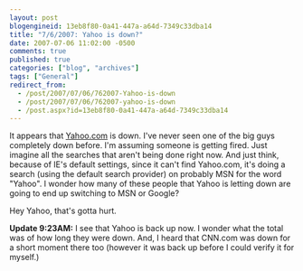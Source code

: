 ```yaml
---
layout: post
blogengineid: 13eb8f80-0a41-447a-a64d-7349c33dba14
title: "7/6/2007: Yahoo is down?"
date: 2007-07-06 11:02:00 -0500
comments: true
published: true
categories: ["blog", "archives"]
tags: ["General"]
redirect_from: 
  - /post/2007/07/06/762007-Yahoo-is-down
  - /post/2007/07/06/762007-yahoo-is-down
  - /post.aspx?id=13eb8f80-0a41-447a-a64d-7349c33dba14
---
```

<!-- more -->
<P>It appears that <A href="http://yahoo.com">Yahoo.com</A> is down. I've never seen one of the big guys completely down before. I'm assuming someone is getting fired. Just imagine all the searches that aren't being done right now. And just think, because of IE's default settings, since it can't find Yahoo.com, it's doing a search (using the default search provider) on probably MSN for the word "Yahoo". I wonder how many of these people that Yahoo is letting down are going to end up switching to MSN or Google?</P>
<P>Hey Yahoo, that's gotta hurt.</P>
<P><STRONG>Update 9:23AM:</STRONG> I see that Yahoo is back up now. I wonder what the total was of how long they were down. And, I heard that CNN.com was down for a short moment there too (however it was back up before I could verify it for myself.)</P>
